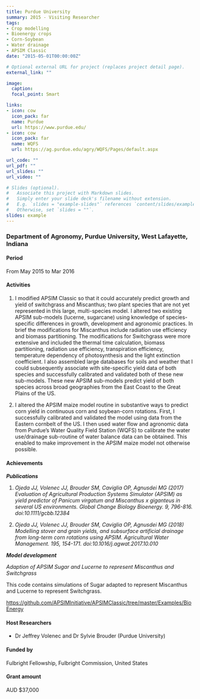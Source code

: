 ```yaml
---
title: Purdue University
summary: 2015 - Visiting Researcher
tags:
- Crop modelling
- Bioenergy crops
- Corn-Soybean
- Water drainage
- APSIM Classic
date: "2015-05-01T00:00:00Z"

# Optional external URL for project (replaces project detail page).
external_link: ""

image:
  caption: 
  focal_point: Smart

links:
- icon: cow
  icon_pack: far
  name: Purdue
  url: https://www.purdue.edu/
- icon: cow
  icon_pack: far
  name: WQFS
  url: https://ag.purdue.edu/agry/WQFS/Pages/default.aspx

url_code: ""
url_pdf: ""
url_slides: ""
url_video: ""

# Slides (optional).
#   Associate this project with Markdown slides.
#   Simply enter your slide deck's filename without extension.
#   E.g. `slides = "example-slides"` references `content/slides/example-slides.md`.
#   Otherwise, set `slides = ""`.
slides: example
---
```


### Department of Agronomy, Purdue University, West Lafayette, Indiana

#### Period
From May 2015 to Mar 2016

#### Activities

1. I modified APSIM Classic so that it could accurately predict growth and yield of switchgrass and Miscanthus; two plant species that are not yet represented in this large, multi-species model. I altered two existing APSIM sub-models (lucerne, sugarcane) using knowledge of species-specific differences in growth, development and agronomic practices. In brief the modifications for Miscanthus include radiation use efficiency and biomass partitioning. The modifications for Switchgrass were more extensive and included the thermal time calculation, biomass partitioning, radiation use efficiency, transpiration efficiency, temperature dependency of photosynthesis and the light extinction coefficient. I also assembled large databases for soils and weather that I could subsequently associate with site-specific yield data of both species and successfully calibrated and validated both of these new sub-models. These new APSIM sub-models predict yield of both species across broad geographies from the East Coast to the Great Plains of the US.

2. I altered the APSIM maize model routine in substantive ways to predict corn yield in continuous corn and soybean-corn rotations. First, I successfully calibrated and validated the model using data from the Eastern cornbelt of the US. I then used water flow and agronomic data from Purdue’s Water Quality Field Station (WQFS) to calibrate the water use/drainage sub-routine of water balance data can be obtained. This enabled to make improvement in the APSIM maize model not otherwise possible.

#### Achievements

**_Publications_**

1. _Ojeda JJ, Volenec JJ, Brouder SM, Caviglia OP, Agnusdei MG (2017) Evaluation of Agricultural Production Systems Simulator (APSIM) as yield predictor of Panicum virgatum and Miscanthus x giganteus in several US environments. Global Change Biology Bioenergy. 9, 796-816. doi:10.1111/gcbb.12384_

2. _Ojeda JJ, Volenec JJ, Brouder SM, Caviglia OP, Agnusdei MG (2018) Modelling stover and grain yields, and subsurface artificial drainage from long-term corn rotations using APSIM. Agricultural Water Management. 195, 154-171. doi:10.1016/j.agwat.2017.10.010_

**_Model development_**

_Adaption of APSIM Sugar and Lucerne to represent Miscanthus and Switchgrass_

This code contains simulations of Sugar adapted to represent Miscanthus and Lucerne to represent Switchgrass.

https://github.com/APSIMInitiative/APSIMClassic/tree/master/Examples/BioEnergy

#### Host Researchers
* Dr Jeffrey Volenec and Dr Sylvie Brouder (Purdue University)

#### Funded by
Fulbright Fellowship, Fulbright Commission, United States

#### Grant amount
AUD $37,000


